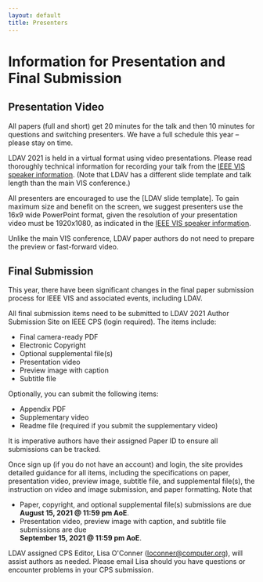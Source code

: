 ```yaml
---
layout: default
title: Presenters
---
```


# Information for Presentation and Final Submission

## Presentation Video

All papers (full and short) get 20 minutes for the talk and then 10 minutes
for questions and switching presenters. We have a full schedule this year – 
please stay on time.

LDAV 2021 is held in a virtual format using video presentations. 
Please read thoroughly technical information for recording your talk 
from the [IEEE VIS speaker information]. (Note that LDAV has a different 
slide template and talk length than the main VIS conference.)

All presenters are encouraged to use the [LDAV slide template]. 
To gain maximum size and benefit on the screen, we suggest presenters 
use the 16x9 wide PowerPoint format, given the resolution 
of your presentation video must be 1920x1080, as indicated in the 
[IEEE VIS speaker information]. 

Unlike the main VIS conference, LDAV paper authors do not need to prepare 
the preview or fast-forward video. 

## Final Submission

This year, there have been significant changes in the final paper submission 
process for IEEE VIS and associated events, including LDAV. 

All final submission items need to be submitted to LDAV 2021 Author Submission Site 
on IEEE CPS (login required). The items include:
* Final camera-ready PDF
* Electronic Copyright
* Optional supplemental file(s)
* Presentation video
* Preview image with caption
* Subtitle file

Optionally, you can submit the following items:
* Appendix PDF
* Supplementary video
* Readme file (required if you submit the supplementary video)

It is imperative authors have their assigned Paper ID to ensure all submissions can be tracked.

Once sign up (if you do not have an account) and login, the site provides detailed guidance for all items, including the specifications 
on paper, presentation video, preview image, subtitle file, and supplemental file(s), 
the instruction on video and image submission, and paper formatting. Note that 
* Paper, copyright, and optional supplemental file(s) submissions are due <br />**August 15, 2021 @ 11:59 pm AoE**.
* Presentation video, preview image with caption, and subtitle file submissions are due <br />**September 15, 2021 @ 11:59 pm AoE**.

LDAV assigned CPS Editor, Lisa O'Conner (loconner@computer.org), will assist authors as needed. 
Please email Lisa should you have questions or encounter problems in your CPS submission. 


<!-- [LDAV slide template]: assets/LDAV_2020_Template.pptx -->
[IEEE VIS speaker information]: http://ieeevis.org/year/2021/info/presenter-information/talk-recording-guide

